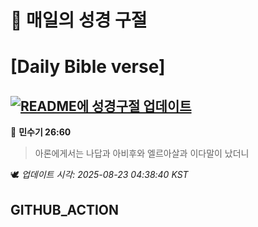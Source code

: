 # 🙏 매일의 성경 구절
# [Daily Bible verse]
## [![README에 성경구절 업데이트](https://github.com/DONGSUKA/first_test/actions/workflows/update-readme-bible.yml/badge.svg)](https://github.com/DONGSUKA/first_test/actions/workflows/update-readme-bible.yml)
<!-- START_BIBLE_VERSE -->
📖 **민수기 26:60**
> 아론에게서는 나답과 아비후와 엘르아살과 이다말이 났더니

🕊️ _업데이트 시각: 2025-08-23 04:38:40 KST_
  <!-- END_BIBLE_VERSE -->
## GITHUB_ACTION
